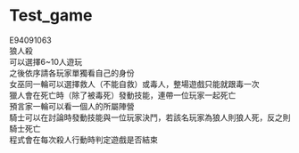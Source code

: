# Test_game
E94091063  
狼人殺  
可以選擇6~10人遊玩  
之後依序請各玩家單獨看自己的身份  
女巫同一輪可以選擇救人（不能自救）或毒人，整場遊戲只能就跟毒一次  
獵人會在死亡時（除了被毒死）發動技能，連帶一位玩家一起死亡  
預言家一輪可以看一個人的所屬陣營  
騎士可以在討論時發動技能與一位玩家決鬥，若該名玩家為狼人則狼人死，反之則騎士死亡  
程式會在每次殺人行動時判定遊戲是否結束
